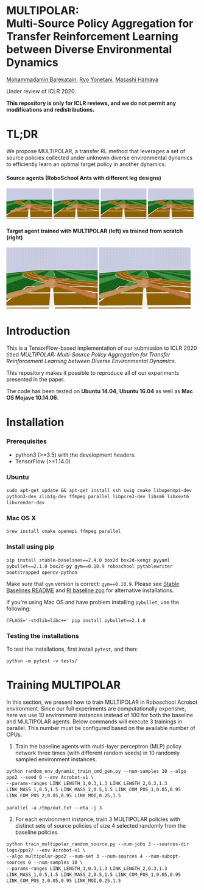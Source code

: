 # MULTIPOLAR: <br/> Multi-Source Policy Aggregation for Transfer Reinforcement Learning between Diverse Environmental Dynamics

[Mohammadamin Barekatain](http://barekatain.me), [Ryo Yonetani](https://yonetaniryo.github.io), [Masashi Hamaya](https://sites.google.com/view/masashihamaya/home)

Under review of ICLR 2020.

**This repository is only for ICLR reviews, and we do not permit any modifications and redistributions.**

# TL;DR
We propose MULTIPOLAR, a transfer RL method that leverages a set of source policies collected under unknown diverse environmental dynamics to efficiently learn an optimal target policy in another dynamics.

#### Source agents (RoboSchool Ants with different leg designs)
<img src='assets/ant1.gif' width=120>
<img src='assets/ant2.gif' width=120>
<img src='assets/ant3.gif' width=120>
<img src='assets/ant4.gif' width=120>

#### Target agent trained with MULTIPOLAR (left) vs trained from scratch (right)
<img src='assets/multipolar-ant.gif' width=240>
<img src='assets/MLP-ant.gif' width=240>

# Introduction

This is a TensorFlow-based implementation of our submission to ICLR 2020 titled *MULTIPOLAR: Multi-Source Policy Aggregation for Transfer Reinforcement Learning between Diverse Environmental Dynamics*. 

This repository makes it possible to reproduce all of our experiments presented in the paper.

The code has been tested on **Ubuntu 14.04**, **Ubuntu 16.04** as well as **Mac OS Mojave 10.14.06**.


# Installation

### Prerequisites
*  python3 (>=3.5) with the development headers.
*  TensorFlow (>=1.14.0)

### Ubuntu
```
sudo apt-get update && apt-get install ssh swig cmake libopenmpi-dev python3-dev zlib1g-dev ffmpeg parallel libpcre3-dev libsm6 libxext6 libxrender-dev
```
### Mac OS X

```
brew install cmake openmpi ffmpeg parallel
```

### Install using pip

```
pip install stable-baselines==2.4.0 box2d box2d-kengz pyyaml pybullet==2.1.0 box2d-py gym==0.10.9 roboschool pytablewriter bootstrapped opencv-python
```

Make sure that `gym` version is correct: `gym==0.10.9`. 
Please see [Stable Baselines README](https://github.com/hill-a/stable-baselines) 
and [Rl baseline zoo](https://github.com/araffin/rl-baselines-zoo) for alternative installations.

If you're using Mac OS and have problem installing `pybullet`, use the following:

```
CFLAGS='-stdlib=libc++' pip install pybullet==2.1.0
```

### Testing the installations

To test the installations, first install `pytest`, and then:
```
python -m pytest -v tests/
```


# Training MULTIPOLAR

In this section, we present how to train MULTIPOLAR in Roboschool Acrobot environment. Since our full experiments are computationally expensive, here we use 10 environment instances instead of 100 for both the baseline and MULTIPOLAR agents. Below commands will execute 3 trainings in parallel. This number must be configured based on the available number of CPUs.

1. Train the baseline agents with multi-layer perceptron (MLP) policy network three times (with different random seeds) in 10 randomly sampled environment instances. 

```
python random_env_dynamic_train_cmd_gen.py --num-samples 10 --algo ppo2 --seed 0 --env Acrobot-v1 \
--params-ranges LINK_LENGTH_1,0.3,1.3 LINK_LENGTH_2,0.3,1.3 LINK_MASS_1,0.5,1.5 LINK_MASS_2,0.5,1.5 LINK_COM_POS_1,0.05,0.95 LINK_COM_POS_2,0.05,0.95 LINK_MOI,0.25,1.5

parallel -a /tmp/out.txt --eta -j 3
```

2. For each environment instance, train 3 MULTIPOLAR policies with distinct sets of source policies of size 4 selected randomly from the baseline policies.

```
python train_multipolar_random_source.py --num-jobs 3 --sources-dir logs/ppo2/ --env Acrobot-v1 \
--algo multipolar-ppo2 --num-set 3 --num-sources 4 --num-subopt-sources 0 --num-samples 10 \
--params-ranges LINK_LENGTH_1,0.3,1.3 LINK_LENGTH_2,0.3,1.3 LINK_MASS_1,0.5,1.5 LINK_MASS_2,0.5,1.5 LINK_COM_POS_1,0.05,0.95 LINK_COM_POS_2,0.05,0.95 LINK_MOI,0.25,1.5
```





